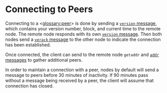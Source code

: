 # Connecting to Peers

Connecting to a <<glossary:peer>> is done by sending a [`version` message](../ref/core-ref-p2p-network-control-messages.md#version), which contains your version number, block, and current time to the remote node. The remote node responds with its own [`version` message](../ref/core-ref-p2p-network-control-messages.md#version). Then both nodes send a [`verack` message](../ref/core-ref-p2p-network-control-messages.md#verack) to the other node to indicate the connection has been established.

Once connected, the client can send to the remote node `getaddr` and [`addr` messages](../ref/core-ref-p2p-network-control-messages.md#addr) to gather additional peers.

In order to maintain a connection with a peer, nodes by default will send a message to peers before 30 minutes of inactivity. If 90 minutes pass without a message being received by a peer, the client will assume that connection has closed.